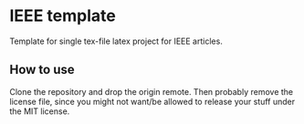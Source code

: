 IEEE template
=============

Template for single tex-file latex project for IEEE articles.

How to use
----------

Clone the repository and drop the origin remote. Then probably remove the
license file, since you might not want/be allowed to release your stuff under
the MIT license.
